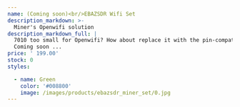 ```yaml
---
name: (Coming soon)<br/>EBAZSDR Wifi Set
description_markdown: >-
  Miner's Openwifi solution
description_markdown_full: |
  7010 too small for Openwifi? How about replace it with the pin-compatible 7020? Currently in proof-of-concept stage. Will be a blow if this can really work. <br/>
  Coming soon ... 
price: ' 199.00'
stock: 0
styles:

  - name: Green
    color: '#008800'
    image: /images/products/ebazsdr_miner_set/0.jpg
---
```


